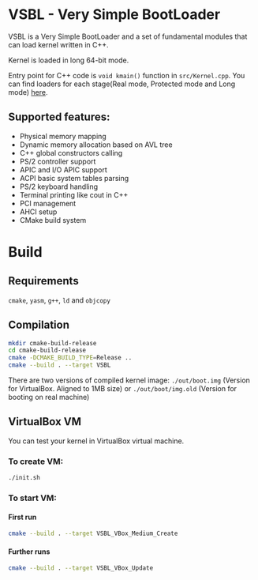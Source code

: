 # VSBL - Very Simple BootLoader

VSBL is a Very Simple BootLoader and a set of fundamental modules that can load kernel written in C++.

Kernel is loaded in long 64-bit mode.

Entry point for C++ code is  `void kmain()` function in `src/Kernel.cpp`. You can find loaders for each stage(Real mode,
Protected mode and Long mode) [here](https://github.com/MasterLogick/VSBL/tree/master/src/bootloader).

## Supported features:

+ Physical memory mapping
+ Dynamic memory allocation based on AVL tree
+ C++ global constructors calling
+ PS/2 controller support
+ APIC and I/O APIC support
+ ACPI basic system tables parsing
+ PS/2 keyboard handling
+ Terminal printing like cout in C++
+ PCI management
+ AHCI setup
+ CMake build system

# Build

## Requirements

`cmake`, `yasm`, `g++`, `ld` and `objcopy`

## Compilation

```bash
mkdir cmake-build-release
cd cmake-build-release
cmake -DCMAKE_BUILD_TYPE=Release ..
cmake --build . --target VSBL
```

There are two versions of compiled kernel image: `./out/boot.img` (Version for VirtualBox. Aligned to 1MB size)
or `./out/boot/img.old` (Version for booting on real machine)

## VirtualBox VM

You can test your kernel in VirtualBox virtual machine.

### To create VM:

```bash
./init.sh
```

### To start VM:

#### First run

```bash
cmake --build . --target VSBL_VBox_Medium_Create
```

#### Further runs

```bash
cmake --build . --target VSBL_VBox_Update
```